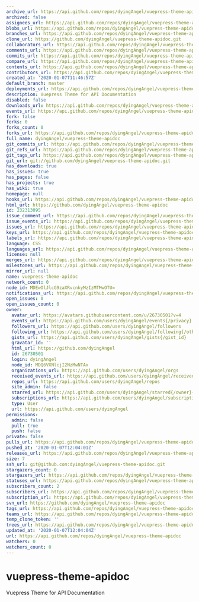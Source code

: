 ```yaml
---
archive_url: https://api.github.com/repos/dyingAngel/vuepress-theme-apidoc/{archive_format}{/ref}
archived: false
assignees_url: https://api.github.com/repos/dyingAngel/vuepress-theme-apidoc/assignees{/user}
blobs_url: https://api.github.com/repos/dyingAngel/vuepress-theme-apidoc/git/blobs{/sha}
branches_url: https://api.github.com/repos/dyingAngel/vuepress-theme-apidoc/branches{/branch}
clone_url: https://github.com/dyingAngel/vuepress-theme-apidoc.git
collaborators_url: https://api.github.com/repos/dyingAngel/vuepress-theme-apidoc/collaborators{/collaborator}
comments_url: https://api.github.com/repos/dyingAngel/vuepress-theme-apidoc/comments{/number}
commits_url: https://api.github.com/repos/dyingAngel/vuepress-theme-apidoc/commits{/sha}
compare_url: https://api.github.com/repos/dyingAngel/vuepress-theme-apidoc/compare/{base}...{head}
contents_url: https://api.github.com/repos/dyingAngel/vuepress-theme-apidoc/contents/{+path}
contributors_url: https://api.github.com/repos/dyingAngel/vuepress-theme-apidoc/contributors
created_at: '2020-01-07T11:46:57Z'
default_branch: master
deployments_url: https://api.github.com/repos/dyingAngel/vuepress-theme-apidoc/deployments
description: Vuepress Theme for API Documentation
disabled: false
downloads_url: https://api.github.com/repos/dyingAngel/vuepress-theme-apidoc/downloads
events_url: https://api.github.com/repos/dyingAngel/vuepress-theme-apidoc/events
fork: false
forks: 0
forks_count: 0
forks_url: https://api.github.com/repos/dyingAngel/vuepress-theme-apidoc/forks
full_name: dyingAngel/vuepress-theme-apidoc
git_commits_url: https://api.github.com/repos/dyingAngel/vuepress-theme-apidoc/git/commits{/sha}
git_refs_url: https://api.github.com/repos/dyingAngel/vuepress-theme-apidoc/git/refs{/sha}
git_tags_url: https://api.github.com/repos/dyingAngel/vuepress-theme-apidoc/git/tags{/sha}
git_url: git://github.com/dyingAngel/vuepress-theme-apidoc.git
has_downloads: true
has_issues: true
has_pages: false
has_projects: true
has_wiki: true
homepage: null
hooks_url: https://api.github.com/repos/dyingAngel/vuepress-theme-apidoc/hooks
html_url: https://github.com/dyingAngel/vuepress-theme-apidoc
id: 232313095
issue_comment_url: https://api.github.com/repos/dyingAngel/vuepress-theme-apidoc/issues/comments{/number}
issue_events_url: https://api.github.com/repos/dyingAngel/vuepress-theme-apidoc/issues/events{/number}
issues_url: https://api.github.com/repos/dyingAngel/vuepress-theme-apidoc/issues{/number}
keys_url: https://api.github.com/repos/dyingAngel/vuepress-theme-apidoc/keys{/key_id}
labels_url: https://api.github.com/repos/dyingAngel/vuepress-theme-apidoc/labels{/name}
language: CSS
languages_url: https://api.github.com/repos/dyingAngel/vuepress-theme-apidoc/languages
license: null
merges_url: https://api.github.com/repos/dyingAngel/vuepress-theme-apidoc/merges
milestones_url: https://api.github.com/repos/dyingAngel/vuepress-theme-apidoc/milestones{/number}
mirror_url: null
name: vuepress-theme-apidoc
network_count: 0
node_id: MDEwOlJlcG9zaXRvcnkyMzIzMTMwOTU=
notifications_url: https://api.github.com/repos/dyingAngel/vuepress-theme-apidoc/notifications{?since,all,participating}
open_issues: 0
open_issues_count: 0
owner:
  avatar_url: https://avatars.githubusercontent.com/u/26730501?v=4
  events_url: https://api.github.com/users/dyingAngel/events{/privacy}
  followers_url: https://api.github.com/users/dyingAngel/followers
  following_url: https://api.github.com/users/dyingAngel/following{/other_user}
  gists_url: https://api.github.com/users/dyingAngel/gists{/gist_id}
  gravatar_id: ''
  html_url: https://github.com/dyingAngel
  id: 26730501
  login: dyingAngel
  node_id: MDQ6VXNlcjI2NzMwNTAx
  organizations_url: https://api.github.com/users/dyingAngel/orgs
  received_events_url: https://api.github.com/users/dyingAngel/received_events
  repos_url: https://api.github.com/users/dyingAngel/repos
  site_admin: false
  starred_url: https://api.github.com/users/dyingAngel/starred{/owner}{/repo}
  subscriptions_url: https://api.github.com/users/dyingAngel/subscriptions
  type: User
  url: https://api.github.com/users/dyingAngel
permissions:
  admin: false
  pull: true
  push: false
private: false
pulls_url: https://api.github.com/repos/dyingAngel/vuepress-theme-apidoc/pulls{/number}
pushed_at: '2020-01-07T12:04:01Z'
releases_url: https://api.github.com/repos/dyingAngel/vuepress-theme-apidoc/releases{/id}
size: 7
ssh_url: git@github.com:dyingAngel/vuepress-theme-apidoc.git
stargazers_count: 0
stargazers_url: https://api.github.com/repos/dyingAngel/vuepress-theme-apidoc/stargazers
statuses_url: https://api.github.com/repos/dyingAngel/vuepress-theme-apidoc/statuses/{sha}
subscribers_count: 2
subscribers_url: https://api.github.com/repos/dyingAngel/vuepress-theme-apidoc/subscribers
subscription_url: https://api.github.com/repos/dyingAngel/vuepress-theme-apidoc/subscription
svn_url: https://github.com/dyingAngel/vuepress-theme-apidoc
tags_url: https://api.github.com/repos/dyingAngel/vuepress-theme-apidoc/tags
teams_url: https://api.github.com/repos/dyingAngel/vuepress-theme-apidoc/teams
temp_clone_token: ''
trees_url: https://api.github.com/repos/dyingAngel/vuepress-theme-apidoc/git/trees{/sha}
updated_at: '2020-01-07T12:04:04Z'
url: https://api.github.com/repos/dyingAngel/vuepress-theme-apidoc
watchers: 0
watchers_count: 0
---
```


# vuepress-theme-apidoc
Vuepress Theme for API Documentation
